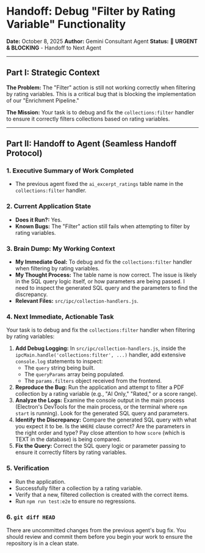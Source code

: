 # Handoff: Debug "Filter by Rating Variable" Functionality

**Date:** October 8, 2025
**Author:** Gemini Consultant Agent
**Status:** 🔴 **URGENT & BLOCKING** - Handoff to Next Agent

---

## Part I: Strategic Context

**The Problem:** The "Filter" action is still not working correctly when filtering by rating variables. This is a critical bug that is blocking the implementation of our "Enrichment Pipeline."

**The Mission:** Your task is to debug and fix the `collections:filter` handler to ensure it correctly filters collections based on rating variables.

---

## Part II: Handoff to Agent (Seamless Handoff Protocol)

### 1. Executive Summary of Work Completed

-   The previous agent fixed the `ai_excerpt_ratings` table name in the `collections:filter` handler.

### 2. Current Application State

-   **Does it Run?:** Yes.
-   **Known Bugs:** The "Filter" action still fails when attempting to filter by rating variables.

### 3. Brain Dump: My Working Context

-   **My Immediate Goal:** To debug and fix the `collections:filter` handler when filtering by rating variables.
-   **My Thought Process:** The table name is now correct. The issue is likely in the SQL query logic itself, or how parameters are being passed. I need to inspect the generated SQL query and the parameters to find the discrepancy.
-   **Relevant Files:** `src/ipc/collection-handlers.js`.

### 4. Next Immediate, Actionable Task

Your task is to debug and fix the `collections:filter` handler when filtering by rating variables:

1.  **Add Debug Logging:** In `src/ipc/collection-handlers.js`, inside the `ipcMain.handle('collections:filter', ...)` handler, add extensive `console.log` statements to inspect:
    -   The `query` string being built.
    -   The `queryParams` array being populated.
    -   The `params.filters` object received from the frontend.
2.  **Reproduce the Bug:** Run the application and attempt to filter a PDF collection by a rating variable (e.g., "AI Only," "Rated," or a score range).
3.  **Analyze the Logs:** Examine the console output in the main process (Electron's DevTools for the main process, or the terminal where `npm start` is running). Look for the generated SQL query and parameters.
4.  **Identify the Discrepancy:** Compare the generated SQL query with what you expect it to be. Is the `WHERE` clause correct? Are the parameters in the right order and type? Pay close attention to how `score` (which is TEXT in the database) is being compared.
5.  **Fix the Query:** Correct the SQL query logic or parameter passing to ensure it correctly filters by rating variables.

### 5. Verification

-   Run the application.
-   Successfully filter a collection by a rating variable.
-   Verify that a new, filtered collection is created with the correct items.
-   Run `npm run test:e2e` to ensure no regressions.

### 6. `git diff HEAD`

There are uncommitted changes from the previous agent's bug fix. You should review and commit them before you begin your work to ensure the repository is in a clean state.
